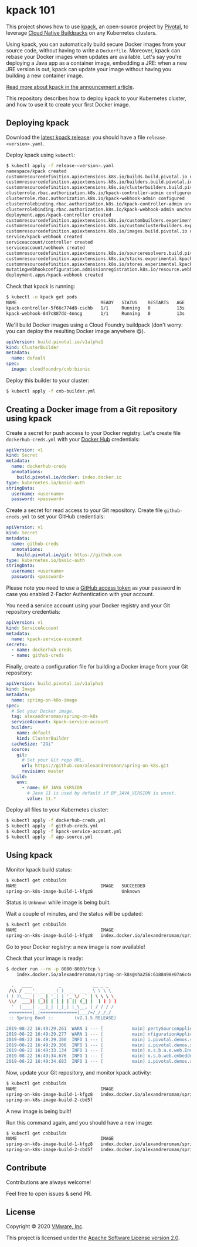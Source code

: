 # kpack 101

This project shows how to use [kpack](https://github.com/pivotal/kpack),
an open-source project by [Pivotal](https://pivotal.io), to leverage
[Cloud Native Buildpacks](https://buildpacks.io) on any Kubernetes clusters.

Using kpack, you can automatically build secure Docker images from your source code,
without having to write a `Dockerfile`. Moreover, kpack can rebase your Docker images
when updates are available. Let's say you're deploying a Java app as a container image,
embedding a JRE: when a new JRE version is out, kpack can update your image without
having you building a new container image.

[Read more about kpack in the announcement article](https://content.pivotal.io/blog/introducing-kpack-a-kubernetes-native-container-build-service).

This repository describes how to deploy kpack to your Kubernetes cluster, and how to use
it to create your first Docker image.

## Deploying kpack

Download the [latest kpack release](https://github.com/pivotal/kpack/releases):
you should have a file `release-<version>.yaml`.

Deploy kpack using `kubectl`:
```bash
$ kubectl apply -f release-<version>.yaml
namespace/kpack created
customresourcedefinition.apiextensions.k8s.io/builds.build.pivotal.io unchanged
customresourcedefinition.apiextensions.k8s.io/builders.build.pivotal.io unchanged
customresourcedefinition.apiextensions.k8s.io/clusterbuilders.build.pivotal.io unchanged
clusterrole.rbac.authorization.k8s.io/kpack-controller-admin configured
clusterrole.rbac.authorization.k8s.io/kpack-webhook-admin configured
clusterrolebinding.rbac.authorization.k8s.io/kpack-controller-admin unchanged
clusterrolebinding.rbac.authorization.k8s.io/kpack-webhook-admin unchanged
deployment.apps/kpack-controller created
customresourcedefinition.apiextensions.k8s.io/custombuilders.experimental.kpack.pivotal.io created
customresourcedefinition.apiextensions.k8s.io/customclusterbuilders.experimental.kpack.pivotal.io created
customresourcedefinition.apiextensions.k8s.io/images.build.pivotal.io unchanged
service/kpack-webhook created
serviceaccount/controller created
serviceaccount/webhook created
customresourcedefinition.apiextensions.k8s.io/sourceresolvers.build.pivotal.io unchanged
customresourcedefinition.apiextensions.k8s.io/stacks.experimental.kpack.pivotal.io created
customresourcedefinition.apiextensions.k8s.io/stores.experimental.kpack.pivotal.io created
mutatingwebhookconfiguration.admissionregistration.k8s.io/resource.webhook.kpack.pivotal.io created
deployment.apps/kpack-webhook created
```

Check that kpack is running:
```bash
$ kubectl -n kpack get pods
NAME                                READY   STATUS    RESTARTS   AGE
kpack-controller-5f66c774d8-cschb   1/1     Running   0          13s
kpack-webhook-847c887dd-4nncg       1/1     Running   0          13s
```

We'll build Docker images using a Cloud Foundry buildpack
(don't worry: you can deploy the resulting Docker image anywhere 😋).
```yaml
apiVersion: build.pivotal.io/v1alpha1
kind: ClusterBuilder
metadata:
  name: default
spec:
  image: cloudfoundry/cnb:bionic
```

Deploy this builder to your cluster:
```bash
$ kubectl apply -f cnb-builder.yml
```

## Creating a Docker image from a Git repository using kpack

Create a secret for push access to your Docker registry. Let's create file
`dockerhub-creds.yml` with your [Docker Hub](https://hub.docker.com) credentials:
```yaml
apiVersion: v1
kind: Secret
metadata:
  name: dockerhub-creds
  annotations:
    build.pivotal.io/docker: index.docker.io
type: kubernetes.io/basic-auth
stringData:
  username: <username>
  password: <password>
```

Create a secret for read access to your Git repository. Create file
`github-creds.yml` to set your GitHub credentials:
```yaml
apiVersion: v1
kind: Secret
metadata:
  name: github-creds
  annotations:
    build.pivotal.io/git: https://github.com
type: kubernetes.io/basic-auth
stringData:
  username: <username>
  password: <password>
```

Please note you need to use a
[GitHub access token](https://github.com/settings/tokens) as your password in case
you enabled 2-Factor Authentication with your account.

You need a service account using your Docker registry and your Git repository credentials:
```yaml
apiVersion: v1
kind: ServiceAccount
metadata:
  name: kpack-service-account
secrets:
  - name: dockerhub-creds
  - name: github-creds
```

Finally, create a configuration file for building a Docker image from your
Git repository:
```yaml
apiVersion: build.pivotal.io/v1alpha1
kind: Image
metadata:
  name: spring-on-k8s-image
spec:
  # Set your Docker image.
  tag: alexandreroman/spring-on-k8s
  serviceAccount: kpack-service-account
  builder:
    name: default
    kind: ClusterBuilder
  cacheSize: "2Gi"
  source:
    git:
      # Set your Git repo URL.
      url: https://github.com/alexandreroman/spring-on-k8s.git
      revision: master
  build:
    env:
      - name: BP_JAVA_VERSION
        # Java 11 is used by default if BP_JAVA_VERSION is unset.
        value: 11.*
```

Deploy all files to your Kubernetes cluster:
```bash
$ kubectl apply -f dockerhub-creds.yml
$ kubectl apply -f github-creds.yml
$ kubectl apply -f kpack-service-account.yml
$ kubectl apply -f app-source.yml
```

## Using kpack

Monitor kpack build status:
```bash
$ kubectl get cnbbuilds
NAME                                IMAGE   SUCCEEDED
spring-on-k8s-image-build-1-kfgz8           Unknown
```

Status is `Unknown` while image is being built.

Wait a couple of minutes, and the status will be updated:
```bash
$ kubectl get cnbbuilds                                    
NAME                                IMAGE                                                                                                                  SUCCEEDED
spring-on-k8s-image-build-1-kfgz8   index.docker.io/alexandreroman/spring-on-k8s@sha256:6188498e07a6c4e6620fd33bf7c2842f76618ae6f05f07e4146f7cf1f8cfd624   True
```

Go to your Docker registry: a new image is now available!

Check that your image is ready:
```bash
$ docker run --rm -p 8080:8080/tcp \
    index.docker.io/alexandreroman/spring-on-k8s@sha256:6188498e07a6c4e6620fd33bf7c2842f76618ae6f05f07e4146f7cf1f8cfd624

  .   ____          _            __ _ _
 /\\ / ___'_ __ _ _(_)_ __  __ _ \ \ \ \
( ( )\___ | '_ | '_| | '_ \/ _` | \ \ \ \
 \\/  ___)| |_)| | | | | || (_| |  ) ) ) )
  '  |____| .__|_| |_|_| |_\__, | / / / /
 =========|_|==============|___/=/_/_/_/
 :: Spring Boot ::        (v2.1.5.RELEASE)

2019-08-22 16:49:29.261  WARN 1 --- [           main] pertySourceApplicationContextInitializer : Skipping 'cloud' property source addition because not in a cloud
2019-08-22 16:49:29.277  WARN 1 --- [           main] nfigurationApplicationContextInitializer : Skipping reconfiguration because not in a cloud
2019-08-22 16:49:29.300  INFO 1 --- [           main] i.pivotal.demos.springonk8s.Application  : Starting Application on 5f2335b83afb with PID 1 (/workspace/BOOT-INF/classes started by vcap in /workspace)
2019-08-22 16:49:29.306  INFO 1 --- [           main] i.pivotal.demos.springonk8s.Application  : No active profile set, falling back to default profiles: default
2019-08-22 16:49:33.134  INFO 1 --- [           main] o.s.b.a.e.web.EndpointLinksResolver      : Exposing 2 endpoint(s) beneath base path '/actuator'
2019-08-22 16:49:34.676  INFO 1 --- [           main] o.s.b.web.embedded.netty.NettyWebServer  : Netty started on port(s): 8080
2019-08-22 16:49:34.683  INFO 1 --- [           main] i.pivotal.demos.springonk8s.Application  : Started Application in 6.237 seconds (JVM running for 7.322)
```

Now, update your Git repository, and monitor kpack activity:
```bash
$ kubectl get cnbbuilds
NAME                                IMAGE                                                                                                                  SUCCEEDED
spring-on-k8s-image-build-1-kfgz8   index.docker.io/alexandreroman/spring-on-k8s@sha256:6188498e07a6c4e6620fd33bf7c2842f76618ae6f05f07e4146f7cf1f8cfd624   True
spring-on-k8s-image-build-2-cbd5f                                                                                                                          Unknown
```

A new image is being built!

Run this command again, and you should have a new image:
```bash
$ kubectl get cnbbuilds      
NAME                                IMAGE                                                                                                                  SUCCEEDED
spring-on-k8s-image-build-1-kfgz8   index.docker.io/alexandreroman/spring-on-k8s@sha256:6188498e07a6c4e6620fd33bf7c2842f76618ae6f05f07e4146f7cf1f8cfd624   True
spring-on-k8s-image-build-2-cbd5f   index.docker.io/alexandreroman/spring-on-k8s@sha256:9ed04eb2e25f7056ae268c8441032e16feaa82de8195ebb489142d02c381fb3d   True
```

## Contribute

Contributions are always welcome!

Feel free to open issues & send PR.

## License

Copyright &copy; 2020 [VMware, Inc](https://vmware.com).

This project is licensed under the [Apache Software License version 2.0](https://www.apache.org/licenses/LICENSE-2.0).
